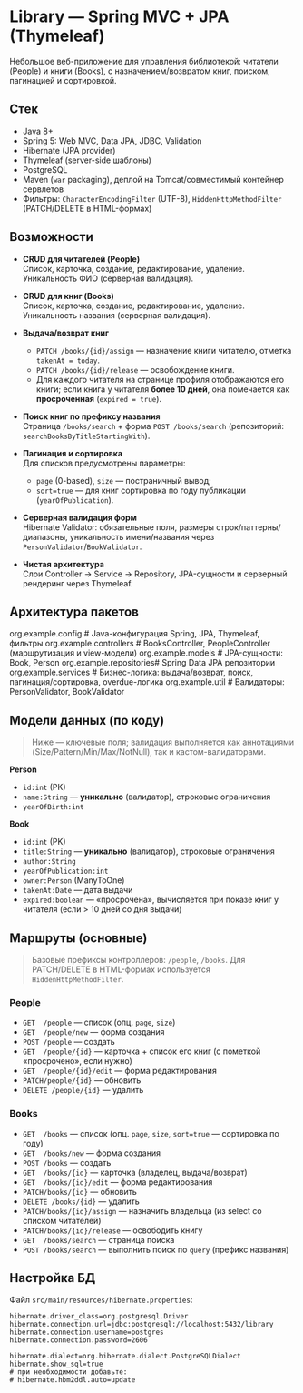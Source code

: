 # Library — Spring MVC + JPA (Thymeleaf)

Небольшое веб-приложение для управления библиотекой: читатели (People) и книги (Books), с назначением/возвратом книг, поиском, пагинацией и сортировкой.

## Стек

- Java 8+  
- Spring 5: Web MVC, Data JPA, JDBC, Validation  
- Hibernate (JPA provider)  
- Thymeleaf (server-side шаблоны)  
- PostgreSQL  
- Maven (`war` packaging), деплой на Tomcat/совместимый контейнер сервлетов  
- Фильтры: `CharacterEncodingFilter` (UTF-8), `HiddenHttpMethodFilter` (PATCH/DELETE в HTML-формах)

## Возможности

- **CRUD для читателей (People)**  
  Список, карточка, создание, редактирование, удаление. Уникальность ФИО (серверная валидация).

- **CRUD для книг (Books)**  
  Список, карточка, создание, редактирование, удаление. Уникальность названия (серверная валидация).

- **Выдача/возврат книг**
  - `PATCH /books/{id}/assign` — назначение книги читателю, отметка `takenAt = today`.
  - `PATCH /books/{id}/release` — освобождение книги.
  - Для каждого читателя на странице профиля отображаются его книги; если книга у читателя **более 10 дней**, она помечается как **просроченная** (`expired = true`).

- **Поиск книг по префиксу названия**  
  Страница `/books/search` + форма `POST /books/search` (репозиторий: `searchBooksByTitleStartingWith`).

- **Пагинация и сортировка**  
  Для списков предусмотрены параметры:
  - `page` (0-based), `size` — постраничный вывод;
  - `sort=true` — для книг сортировка по году публикации (`yearOfPublication`).

- **Серверная валидация форм**  
  Hibernate Validator: обязательные поля, размеры строк/паттерны/диапазоны, уникальность имени/названия через `PersonValidator`/`BookValidator`.

- **Чистая архитектура**  
  Слои Controller → Service → Repository, JPA-сущности и серверный рендеринг через Thymeleaf.

## Архитектура пакетов
org.example.config # Java-конфигурация Spring, JPA, Thymeleaf, фильтры
org.example.controllers # BooksController, PeopleController (маршрутизация и view-модели)
org.example.models # JPA-сущности: Book, Person
org.example.repositories# Spring Data JPA репозитории
org.example.services # Бизнес-логика: выдача/возврат, поиск, пагинация/сортировка, overdue-логика
org.example.util # Валидаторы: PersonValidator, BookValidator


## Модели данных (по коду)

> Ниже — ключевые поля; валидация выполняется как аннотациями (Size/Pattern/Min/Max/NotNull), так и кастом-валидаторами.

**Person**
- `id:int` (PK)
- `name:String` — **уникально** (валидатор), строковые ограничения
- `yearOfBirth:int`

**Book**
- `id:int` (PK)
- `title:String` — **уникально** (валидатор), строковые ограничения
- `author:String`
- `yearOfPublication:int`
- `owner:Person` (ManyToOne)
- `takenAt:Date` — дата выдачи
- `expired:boolean` — «просрочена», вычисляется при показе книг у читателя (если > 10 дней со дня выдачи)

## Маршруты (основные)

> Базовые префиксы контроллеров: `/people`, `/books`. Для PATCH/DELETE в HTML-формах используется `HiddenHttpMethodFilter`.

### People
- `GET  /people` — список (опц. `page`, `size`)
- `GET  /people/new` — форма создания
- `POST /people` — создать
- `GET  /people/{id}` — карточка + список его книг (с пометкой «просрочено», если нужно)
- `GET  /people/{id}/edit` — форма редактирования
- `PATCH/people/{id}` — обновить
- `DELETE /people/{id}` — удалить

### Books
- `GET  /books` — список (опц. `page`, `size`, `sort=true` — сортировка по году)
- `GET  /books/new` — форма создания
- `POST /books` — создать
- `GET  /books/{id}` — карточка (владелец, выдача/возврат)
- `GET  /books/{id}/edit` — форма редактирования
- `PATCH/books/{id}` — обновить
- `DELETE /books/{id}` — удалить
- `PATCH/books/{id}/assign` — назначить владельца (из select со списком читателей)
- `PATCH/books/{id}/release` — освободить книгу
- `GET  /books/search` — страница поиска
- `POST /books/search` — выполнить поиск по `query` (префикс названия)

## Настройка БД

Файл `src/main/resources/hibernate.properties`:
```properties
hibernate.driver_class=org.postgresql.Driver
hibernate.connection.url=jdbc:postgresql://localhost:5432/library
hibernate.connection.username=postgres
hibernate.connection.password=2606

hibernate.dialect=org.hibernate.dialect.PostgreSQLDialect
hibernate.show_sql=true
# при необходимости добавьте:
# hibernate.hbm2ddl.auto=update
